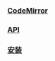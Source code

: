 ### [CodeMirror](https://codemirror.net/)

### [API](https://blog.csdn.net/jlu_lei/article/details/80259697)

### [安装](https://blog.csdn.net/weixin_44278630/article/details/123124203)

